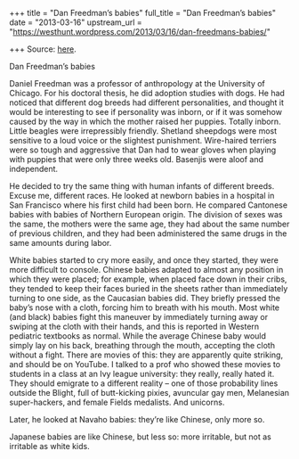 +++
title = "Dan Freedman’s babies"
full_title = "Dan Freedman’s babies"
date = "2013-03-16"
upstream_url = "https://westhunt.wordpress.com/2013/03/16/dan-freedmans-babies/"

+++
Source: [here](https://westhunt.wordpress.com/2013/03/16/dan-freedmans-babies/).

Dan Freedman’s babies

Daniel Freedman was a professor of anthropology at the University of
Chicago. For his doctoral thesis, he did adoption studies with dogs.
He had noticed that different dog breeds had different personalities,
and thought it would be interesting to see if personality was inborn, or
if it was somehow caused by the way in which the mother raised her
puppies. Totally inborn. Little beagles were irrepressibly friendly.
Shetland sheepdogs were most sensitive to a loud voice or the slightest
punishment. Wire-haired terriers were so tough and aggressive that Dan
had to wear gloves when playing with puppies that were only three weeks
old. Basenjis were aloof and independent.

He decided to try the same thing with human infants of different
breeds. Excuse me, different races. He looked at newborn babies in a
hospital in San Francisco where his first child had been born. He
compared Cantonese babies with babies of Northern European origin. The
division of sexes was the same, the mothers were the same age, they had
about the same number of previous children, and they had been
administered the same drugs in the same amounts during labor.

White babies started to cry more easily, and once they started, they
were more difficult to console. Chinese babies adapted to almost any
position in which they were placed; for example, when placed face down
in their cribs, they tended to keep their faces buried in the sheets
rather than immediately turning to one side, as the Caucasian babies
did. They briefly pressed the baby’s nose with a cloth, forcing him to
breath with his mouth. Most white (and black) babies fight this maneuver
by immediately turning away or swiping at the cloth with their hands,
and this is reported in Western pediatric textbooks as normal. While the
average Chinese baby would simply lay on his back, breathing through the
mouth, accepting the cloth without a fight. There are movies of this:
they are apparently quite striking, and should be on YouTube. I talked
to a prof who showed these movies to students in a class at an Ivy
league university: they really, really hated it. They should emigrate
to a different reality – one of those probability lines outside the
Blight, full of butt-kicking pixies, avuncular gay men, Melanesian
super-hackers, and female Fields medalists. And unicorns.

Later, he looked at Navaho babies: they’re like Chinese, only more so.

Japanese babies are like Chinese, but less so: more irritable, but not
as irritable as white kids.



























